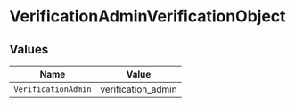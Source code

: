 # VerificationAdminVerificationObject


## Values

| Name                | Value               |
| ------------------- | ------------------- |
| `VerificationAdmin` | verification_admin  |